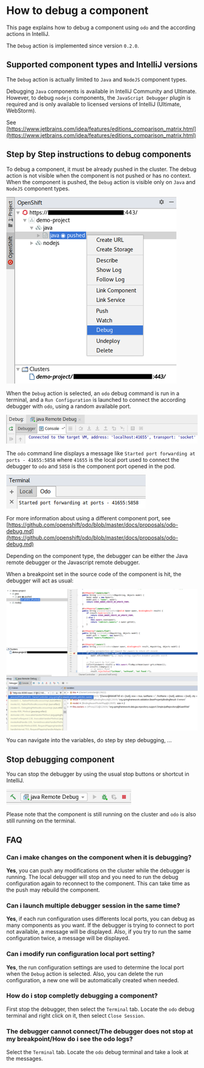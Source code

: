 # How to debug a component
This page explains how to debug a component using `odo` and the according actions in IntelliJ.

The `Debug` action is implemented since version `0.2.0`.

## Supported component types and IntelliJ versions
The `Debug` action is actually limited to `Java` and `NodeJS` component types.

Debugging `Java` components is available in IntelliJ Community and Ultimate. 
However, to debug `nodejs` components, the `JavaScript Debugger` plugin is required and is only available to licensed versions of IntelliJ (Ultimate, WebStorm). 

See [https://www.jetbrains.com/idea/features/editions_comparison_matrix.html](https://www.jetbrains.com/idea/features/editions_comparison_matrix.html)

## Step by Step instructions to debug components

To debug a component, it must be already pushed in the cluster. The debug action is not visible when the component is not pushed or has no context.
When the component is pushed, the `Debug` action is visible only on `Java` and `NodeJS` component types.

![image](debug-action-ui.png)

When the `Debug` action is selected, an `odo` debug command is run in a terminal, and a `Run Configuration` is launched to connect the according debugger with `odo`, using a random available port.

![image](remote-debugger-connected.png)

The `odo` command line displays a message like `Started port forwarding at ports - 41655:5858` where `41655` is the local port used to connect the debugger to `odo` and `5858` is the component port opened in the pod.

![image](odo-debug-terminal.png)

For more information about using a different component port, see [https://github.com/openshift/odo/blob/master/docs/proposals/odo-debug.md](https://github.com/openshift/odo/blob/master/docs/proposals/odo-debug.md)

Depending on the component type, the debugger can be either the Java remote debugger or the Javascript remote debugger.

When a breakpoint set in the source code of the component is hit, the debugger will act as usual: 

![image](remote-debugger-suspended.png)

You can navigate into the variables, do step by step debugging, ...

## Stop debugging component

You can stop the debugger by using the usual stop buttons or shortcut in IntelliJ. 

![image](run-configuration.png)

Please note that the component is still running on the cluster and `odo` is also still running on the terminal.

## FAQ

### Can i make changes on the component when it is debugging?
**Yes**, you can push any modifications on the cluster while the debugger is running. The local debugger will stop and you need to run the debug configuration again to reconnect to the component. This can take time as the push may rebuild the component.

### Can i launch multiple debugger session in the same time?
**Yes**, if each run configuration uses differents local ports, you can debug as many components as you want.
If the debugger is trying to connect to port not available, a message will be displayed.
Also, if you try to run the same configuration twice, a message will be displayed.

### Can i modify run configuration local port setting?
**Yes**, the run configuration settings are used to determine the local port when the `Debug` action is selected.
Also, you can delete the run configuration, a new one will be automatically created when needed.

### How do i stop completly debugging a component?
First stop the debugger, then select the `Terminal` tab. Locate the `odo` debug terminal and right click on it, then select `Close Session`.

### The debugger cannot connect/The debugger does not stop at my breakpoint/How do i see the odo logs?
Select the `Terminal` tab. Locate the `odo` debug terminal and take a look at the messages. 
